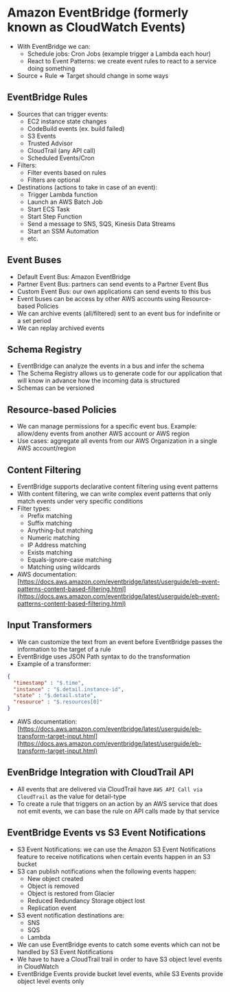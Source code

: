 # Amazon EventBridge (formerly known as CloudWatch Events)

- With EventBridge we can:
    - Schedule jobs: Cron Jobs (example trigger a Lambda each hour)
    - React to Event Patterns: we create event rules to react to a service doing something
- Source + Rule => Target should change in some ways

## EventBridge Rules

- Sources that can trigger events:
    - EC2 instance state changes
    - CodeBuild events (ex. build failed)
    - S3 Events
    - Trusted Advisor
    - CloudTrail (any API call)
    - Scheduled Events/Cron
- Filters:
    - Filter events based on rules
    - Filters are optional
- Destinations (actions to take in case of an event):
    - Trigger Lambda function
    - Launch an AWS Batch Job
    - Start ECS Task
    - Start Step Function
    - Send a message to SNS, SQS, Kinesis Data Streams
    - Start an SSM Automation
    - etc.

## Event Buses

- Default Event Bus: Amazon EventBridge
- Partner Event Bus: partners can send events to a Partner Event Bus
- Custom Event Bus: our own applications can send events to this bus
- Event buses can be access by other AWS accounts using Resource-based Policies
- We can archive events (all/filtered) sent to an event bus for indefinite or a set period
- We can replay archived events

## Schema Registry

- EventBridge can analyze the events in a bus and infer the schema
- The Schema Registry allows us to generate code for our application that will know in advance how the incoming data is structured
- Schemas can be versioned

## Resource-based Policies

- We can manage permissions for a specific event bus. Example: allow/deny events from another AWS account or AWS region
- Use cases: aggregate all events from our AWS Organization in a single AWS account/region

## Content Filtering

- EventBridge supports declarative content filtering using event patterns
- With content filtering, we can write complex event patterns that only match events under very specific conditions
- Filter types:
    - Prefix matching
    - Suffix matching
    - Anything-but matching
    - Numeric matching
    - IP Address matching
    - Exists matching
    - Equals-ignore-case matching
    - Matching using wildcards
- AWS documentation: [https://docs.aws.amazon.com/eventbridge/latest/userguide/eb-event-patterns-content-based-filtering.html](https://docs.aws.amazon.com/eventbridge/latest/userguide/eb-event-patterns-content-based-filtering.html)

## Input Transformers

- We can customize the text from an event before EventBridge passes the information to the target of a rule
- EventBridge uses JSON Path syntax to do the transformation
- Example of a transformer:

```json
{
  "timestamp" : "$.time",
  "instance" : "$.detail.instance-id", 
  "state" : "$.detail.state",
  "resource" : "$.resources[0]"
}
```

- AWS documentation: [https://docs.aws.amazon.com/eventbridge/latest/userguide/eb-transform-target-input.html](https://docs.aws.amazon.com/eventbridge/latest/userguide/eb-transform-target-input.html)

## EvenBridge Integration with CloudTrail API

- All events that are delivered via CloudTrail have `AWS API Call via CloudTrail` as the value for detail-type
- To create a rule that triggers on an action by an AWS service that does not emit events, we can base the rule on API calls made by that service

## EventBridge Events vs S3 Event Notifications

- S3 Event Notifications: we can use the Amazon S3 Event Notifications feature to receive notifications when certain events happen in an S3 bucket
- S3 can publish notifications when the following events happen:
    - New object created
    - Object is removed
    - Object is restored from Glacier
    - Reduced Redundancy Storage object lost
    - Replication event
- S3 event notification destinations are:
    - SNS
    - SQS
    - Lambda
- We can use EventBridge events to catch some events which can not be handled by S3 Event Notifications
- We have to have a CloudTrail trail in order to have S3 object level events in CloudWatch
- EventBridge Events provide bucket level events, while S3 Events provide object level events only